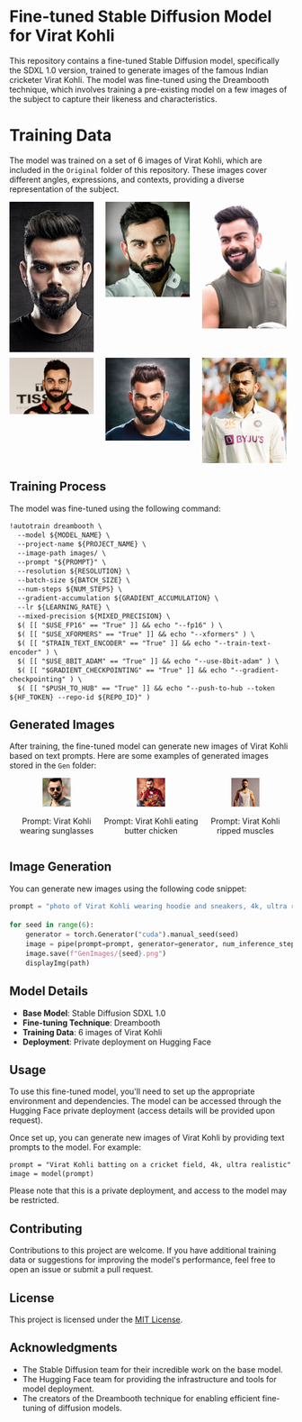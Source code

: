 # Fine-tuned Stable Diffusion Model for Virat Kohli

This repository contains a fine-tuned Stable Diffusion model, specifically the SDXL 1.0 version, trained to generate images of the famous Indian cricketer Virat Kohli. The model was fine-tuned using the Dreambooth technique, which involves training a pre-existing model on a few images of the subject to capture their likeness and characteristics.

# Training Data

The model was trained on a set of 6 images of Virat Kohli, which are included in the `Original` folder of this repository. These images cover different angles, expressions, and contexts, providing a diverse representation of the subject.



<div style="display: grid; grid-template-columns: repeat(3, 1fr); grid-gap: 10px;">
  <img src="Original/vk1.jpg" alt="Image 1" width="150">
  <img src="Original/vk2.jpg" alt="Image 2" width="150">
  <img src="Original/vk3.webp" alt="Image 3" width="150">
  <img src="Original/vk4.jpg" alt="Image 4" width="150">
  <img src="Original/vk5.jpg" alt="Image 5" width="150">
  <img src="Original/vk6.jpg" alt="Image 6" width="150">
</div>

## Training Process

The model was fine-tuned using the following command:

```
!autotrain dreambooth \
  --model ${MODEL_NAME} \
  --project-name ${PROJECT_NAME} \
  --image-path images/ \
  --prompt "${PROMPT}" \
  --resolution ${RESOLUTION} \
  --batch-size ${BATCH_SIZE} \
  --num-steps ${NUM_STEPS} \
  --gradient-accumulation ${GRADIENT_ACCUMULATION} \
  --lr ${LEARNING_RATE} \
  --mixed-precision ${MIXED_PRECISION} \
  $( [[ "$USE_FP16" == "True" ]] && echo "--fp16" ) \
  $( [[ "$USE_XFORMERS" == "True" ]] && echo "--xformers" ) \
  $( [[ "$TRAIN_TEXT_ENCODER" == "True" ]] && echo "--train-text-encoder" ) \
  $( [[ "$USE_8BIT_ADAM" == "True" ]] && echo "--use-8bit-adam" ) \
  $( [[ "$GRADIENT_CHECKPOINTING" == "True" ]] && echo "--gradient-checkpointing" ) \
  $( [[ "$PUSH_TO_HUB" == "True" ]] && echo "--push-to-hub --token ${HF_TOKEN} --repo-id ${REPO_ID}" )
```

## Generated Images

After training, the fine-tuned model can generate new images of Virat Kohli based on text prompts. Here are some examples of generated images stored in the `Gen` folder:

<div style="display: flex; flex-wrap: nowrap; justify-content: space-around;">
  <div style="text-align: center;">
    <img src="Generated/gen (2).png" width="30%" alt="Virat Kohli wearing sunglasses">
    <p>Prompt: Virat Kohli wearing sunglasses</p>
  </div>
  <div style="text-align: center;">
    <img src="Generated/0.png" width="30%" alt="Virat Kohli eating butter chicken">
    <p>Prompt: Virat Kohli eating butter chicken</p>
  </div>
  <div style="text-align: center;">
    <img src="Generated/5.png" width="30%" alt="Virat Kohli ripped muscles">
    <p>Prompt: Virat Kohli ripped muscles</p>
  </div>
</div>

## Image Generation

You can generate new images using the following code snippet:

```python
prompt = "photo of Virat Kohli wearing hoodie and sneakers, 4k, ultra realistic, natural blur"

for seed in range(6):
    generator = torch.Generator("cuda").manual_seed(seed)
    image = pipe(prompt=prompt, generator=generator, num_inference_steps=25).images[0]
    image.save(f"GenImages/{seed}.png")
    displayImg(path)
```

## Model Details

- **Base Model**: Stable Diffusion SDXL 1.0
- **Fine-tuning Technique**: Dreambooth
- **Training Data**: 6 images of Virat Kohli
- **Deployment**: Private deployment on Hugging Face

## Usage

To use this fine-tuned model, you'll need to set up the appropriate environment and dependencies. The model can be accessed through the Hugging Face private deployment (access details will be provided upon request).

Once set up, you can generate new images of Virat Kohli by providing text prompts to the model. For example:

```
prompt = "Virat Kohli batting on a cricket field, 4k, ultra realistic"
image = model(prompt)
```

Please note that this is a private deployment, and access to the model may be restricted.

## Contributing

Contributions to this project are welcome. If you have additional training data or suggestions for improving the model's performance, feel free to open an issue or submit a pull request.

## License

This project is licensed under the [MIT License](LICENSE).

## Acknowledgments

- The Stable Diffusion team for their incredible work on the base model.
- The Hugging Face team for providing the infrastructure and tools for model deployment.
- The creators of the Dreambooth technique for enabling efficient fine-tuning of diffusion models.
